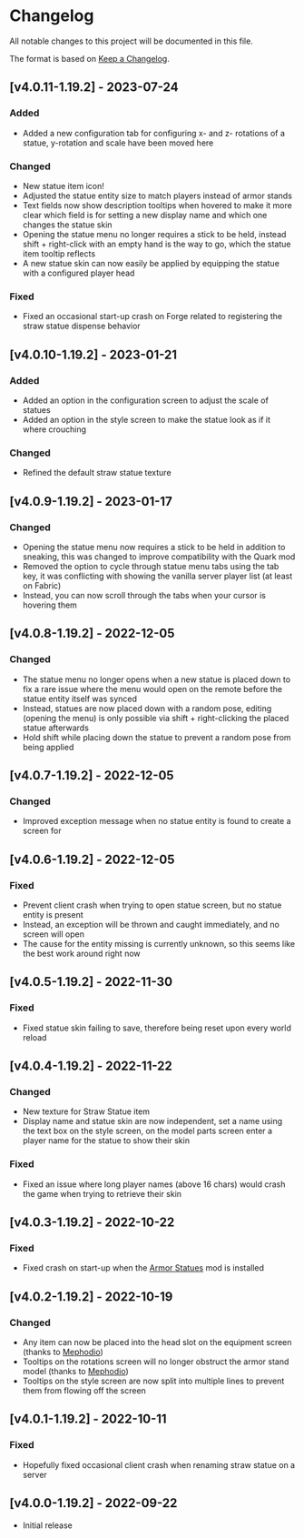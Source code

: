 # Changelog
All notable changes to this project will be documented in this file.

The format is based on [Keep a Changelog].

## [v4.0.11-1.19.2] - 2023-07-24
### Added
- Added a new configuration tab for configuring x- and z- rotations of a statue, y-rotation and scale have been moved here
### Changed
- New statue item icon!
- Adjusted the statue entity size to match players instead of armor stands
- Text fields now show description tooltips when hovered to make it more clear which field is for setting a new display name and which one changes the statue skin
- Opening the statue menu no longer requires a stick to be held, instead shift + right-click with an empty hand is the way to go, which the statue item tooltip reflects
- A new statue skin can now easily be applied by equipping the statue with a configured player head
### Fixed
- Fixed an occasional start-up crash on Forge related to registering the straw statue dispense behavior

## [v4.0.10-1.19.2] - 2023-01-21
### Added
- Added an option in the configuration screen to adjust the scale of statues
- Added an option in the style screen to make the statue look as if it where crouching
### Changed
- Refined the default straw statue texture

## [v4.0.9-1.19.2] - 2023-01-17
### Changed
- Opening the statue menu now requires a stick to be held in addition to sneaking, this was changed to improve compatibility with the Quark mod
- Removed the option to cycle through statue menu tabs using the tab key, it was conflicting with showing the vanilla server player list (at least on Fabric)
- Instead, you can now scroll through the tabs when your cursor is hovering them

## [v4.0.8-1.19.2] - 2022-12-05
### Changed
- The statue menu no longer opens when a new statue is placed down to fix a rare issue where the menu would open on the remote before the statue entity itself was synced
- Instead, statues are now placed down with a random pose, editing (opening the menu) is only possible via shift + right-clicking the placed statue afterwards
- Hold shift while placing down the statue to prevent a random pose from being applied

## [v4.0.7-1.19.2] - 2022-12-05
### Changed
- Improved exception message when no statue entity is found to create a screen for

## [v4.0.6-1.19.2] - 2022-12-05
### Fixed
- Prevent client crash when trying to open statue screen, but no statue entity is present
- Instead, an exception will be thrown and caught immediately, and no screen will open
- The cause for the entity missing is currently unknown, so this seems like the best work around right now

## [v4.0.5-1.19.2] - 2022-11-30
### Fixed
- Fixed statue skin failing to save, therefore being reset upon every world reload

## [v4.0.4-1.19.2] - 2022-11-22
### Changed
- New texture for Straw Statue item
- Display name and statue skin are now independent, set a name using the text box on the style screen, on the model parts screen enter a player name for the statue to show their skin
### Fixed
- Fixed an issue where long player names (above 16 chars) would crash the game when trying to retrieve their skin

## [v4.0.3-1.19.2] - 2022-10-22
### Fixed
- Fixed crash on start-up when the [Armor Statues] mod is installed

## [v4.0.2-1.19.2] - 2022-10-19
### Changed
- Any item can now be placed into the head slot on the equipment screen (thanks to [Mephodio])
- Tooltips on the rotations screen will no longer obstruct the armor stand model (thanks to [Mephodio])
- Tooltips on the style screen are now split into multiple lines to prevent them from flowing off the screen

## [v4.0.1-1.19.2] - 2022-10-11
### Fixed
- Hopefully fixed occasional client crash when renaming straw statue on a server

## [v4.0.0-1.19.2] - 2022-09-22
- Initial release

[Keep a Changelog]: https://keepachangelog.com/en/1.0.0/
[Mephodio]: https://github.com/Mephodio
[Armor Statues]: https://www.curseforge.com/minecraft/mc-mods/armor-statues

